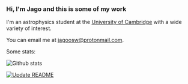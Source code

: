 ### Hi, I'm Jago and this is some of my work

<!--
**jagoosw/jagoosw** is a ✨ _special_ ✨ repository because its `README.md` (this file) appears on your GitHub profile.

Here are some ideas to get you started:

- 🔭 I’m currently working on ...
- 🌱 I’m currently learning ...
- 👯 I’m looking to collaborate on ...
- 🤔 I’m looking for help with ...
- 💬 Ask me about ...
- 📫 How to reach me: ...
- 😄 Pronouns: ...
- ⚡ Fun fact: ...
-->

I'm an astrophysics student at the [University of Cambridge](https://www.ast.cam.ac.uk/students/current.undergraduates/part.ii.astrophysics) with a wide variety of interest.

You can email me at [jagoosw@protonmail.com](mail:jagoosw@protonmail.com).

Some stats:

![Github stats](https://github-readme-stats.vercel.app/api?username=jagoosw&count_private=true&show_icons=true&theme=radical&hide_title=true&hide_border=true)
[](https://komarev.com/ghpvc/?username=jagoosw)

<!--My recent activity (not including commits etc):
<!--START_SECTION:activity
1. ❗️ Opened issue [#34](https://github.com/brentvollebregt/hit-counter/issues/34) in [brentvollebregt/hit-counter](https://github.com/brentvollebregt/hit-counter)
2. 🗣 Commented on [#99](https://github.com/tuxedocomputers/tuxedo-control-center/issues/99) in [tuxedocomputers/tuxedo-control-center](https://github.com/tuxedocomputers/tuxedo-control-center)
3. 🎉 Merged PR [#30](https://github.com/cuspaceflight/CamPyRoS/pull/30) in [cuspaceflight/CamPyRoS](https://github.com/cuspaceflight/CamPyRoS)
4. 💪 Opened PR [#30](https://github.com/cuspaceflight/CamPyRoS/pull/30) in [cuspaceflight/CamPyRoS](https://github.com/cuspaceflight/CamPyRoS)
5. 🗣 Commented on [#29](https://github.com/cuspaceflight/CamPyRoS/issues/29) in [cuspaceflight/CamPyRoS](https://github.com/cuspaceflight/CamPyRoS)
<!--END_SECTION:activity-->
[![Update README](https://github.com/jagoosw/jagoosw/actions/workflows/update-readme.yml/badge.svg)](https://github.com/jagoosw/jagoosw/actions/workflows/update-readme.yml)
